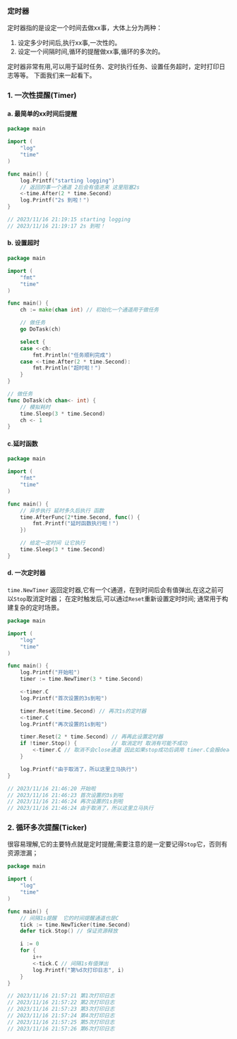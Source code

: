 ### 定时器
定时器指的是设定一个时间去做xx事，大体上分为两种：
1. 设定多少时间后,执行xx事,一次性的。
2. 设定一个间隔时间,循环的提醒做xx事,循环的多次的。

定时器非常有用,可以用于延时任务、定时执行任务、设置任务超时，定时打印日志等等。
下面我们来一起看下。

### 1. 一次性提醒(Timer)
#### a. 最简单的xx时间后提醒
```go
package main

import (
	"log"
	"time"
)

func main() {
	log.Printf("starting logging")
	// 返回的事一个通道 2后会有值进来 这里阻塞2s
	<-time.After(2 * time.Second)
	log.Printf("2s 到啦！")
}

// 2023/11/16 21:19:15 starting logging
// 2023/11/16 21:19:17 2s 到啦！
```

#### b. 设置超时
```go
package main

import (
	"fmt"
	"time"
)

func main() {
	ch := make(chan int) // 初始化一个通道用于做任务

	// 做任务
	go DoTask(ch)

	select {
	case <-ch:
		fmt.Println("任务顺利完成")
	case <-time.After(2 * time.Second):
		fmt.Println("超时啦！")
	}
}

// 做任务
func DoTask(ch chan<- int) {
	// 模拟耗时
	time.Sleep(3 * time.Second)
	ch <- 1
}
```

#### c.延时函数
```go
package main

import (
	"fmt"
	"time"
)

func main() {
	// 异步执行 延时多久后执行 函数
	time.AfterFunc(2*time.Second, func() {
		fmt.Printf("延时函数执行啦！")
	})

	// 给定一定时间 让它执行
	time.Sleep(3 * time.Second)
}
```

#### d. 一次定时器
`time.NewTimer` 返回定时器,它有一个`C`通道，在到时间后会有值弹出,在这之前可以`Stop`取消定时器；
在定时触发后,可以通过`Reset`重新设置定时时间;
通常用于构建复杂的定时场景。
```go
package main

import (
	"log"
	"time"
)

func main() {
	log.Printf("开始啦")
	timer := time.NewTimer(3 * time.Second)

	<-timer.C
	log.Printf("首次设置的3s到啦")

	timer.Reset(time.Second) // 再次1s的定时器
	<-timer.C
	log.Printf("再次设置的1s到啦")

	timer.Reset(2 * time.Second) // 再再此设置定时器
	if !timer.Stop() {           // 取消定时 取消有可能不成功
		<-timer.C // 取消不会close通道 因此如果stop成功后调用 timer.C会报deadLock
	}

	log.Printf("由于取消了，所以这里立马执行")
}

// 2023/11/16 21:46:20 开始啦
// 2023/11/16 21:46:23 首次设置的3s到啦
// 2023/11/16 21:46:24 再次设置的1s到啦
// 2023/11/16 21:46:24 由于取消了，所以这里立马执行
```

### 2. 循环多次提醒(Ticker)
很容易理解,它的主要特点就是定时提醒;需要注意的是一定要记得`Stop`它，否则有资源泄漏；

```go
package main

import (
	"log"
	"time"
)

func main() {
	// 间隔1s提醒  它的时间提醒通道也是C
	tick := time.NewTicker(time.Second)
	defer tick.Stop() // 保证资源释放

	i := 0
	for {
		i++
		<-tick.C // 间隔1s有值弹出
		log.Printf("第%d次打印日志", i)
	}
}

// 2023/11/16 21:57:21 第1次打印日志
// 2023/11/16 21:57:22 第2次打印日志
// 2023/11/16 21:57:23 第3次打印日志
// 2023/11/16 21:57:24 第4次打印日志
// 2023/11/16 21:57:25 第5次打印日志
// 2023/11/16 21:57:26 第6次打印日志
```
